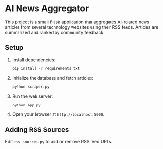 # AI News Aggregator

This project is a small Flask application that aggregates AI-related news articles from several technology websites using their RSS feeds. Articles are summarized and ranked by community feedback.

## Setup

1. Install dependencies:
   ```bash
   pip install -r requirements.txt
   ```
2. Initialize the database and fetch articles:
   ```bash
   python scraper.py
   ```
3. Run the web server:
   ```bash
   python app.py
   ```
4. Open your browser at `http://localhost:5000`.

## Adding RSS Sources

Edit `rss_sources.py` to add or remove RSS feed URLs.

